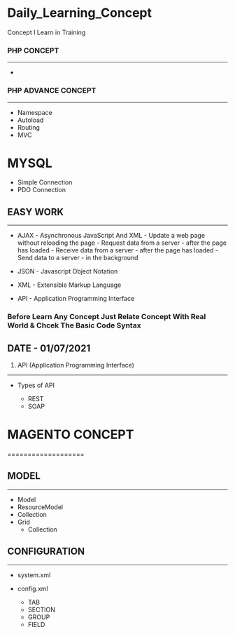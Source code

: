 # Daily_Learning_Concept
Concept I Learn in Training




### PHP CONCEPT
---------------
- 



### PHP ADVANCE CONCEPT
-----------------------
- Namespace
- Autoload
- Routing
- MVC


MYSQL
=====
- Simple Connection
- PDO    Connection




## EASY WORK
----------------
- AJAX  - Asynchronous JavaScript And XML
            - Update a web page without reloading the page
            - Request data from a server - after the page has loaded
            - Receive data from a server - after the page has loaded
            - Send data to a server - in the background
         
         
- JSON  - Javascript Object Notation
- XML   - Extensible Markup Language
- API   - Application Programming Interface




### Before Learn Any Concept Just Relate Concept With Real World &  Chcek The Basic Code Syntax

## DATE - 01/07/2021


1) API (Application Programming Interface)
  --------------------------------------------
 - Types of API
 
     - REST
     - SOAP


 
 

# MAGENTO CONCEPT
===================

## MODEL
----------
   - Model
   - ResourceModel
   - Collection
   - Grid
       - Collection
      

## CONFIGURATION
--------------------
- system.xml
- config.xml

  - TAB
  - SECTION
  - GROUP
  - FIELD





 
